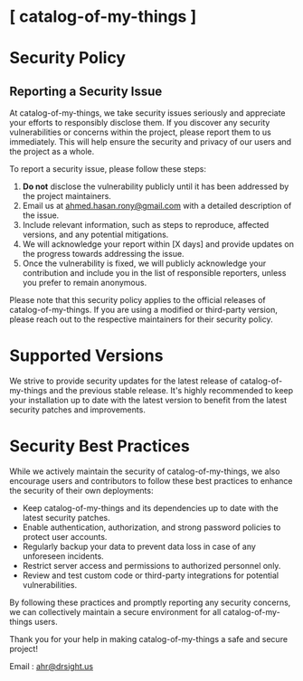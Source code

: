 # [ catalog-of-my-things ]

# Security Policy

## Reporting a Security Issue

At catalog-of-my-things, we take security issues seriously and appreciate your efforts to responsibly disclose them. If you discover any security vulnerabilities or concerns within the project, please report them to us immediately. This will help ensure the security and privacy of our users and the project as a whole.

To report a security issue, please follow these steps:

1. **Do not** disclose the vulnerability publicly until it has been addressed by the project maintainers.
2. Email us at [ahmed.hasan.rony@gmail.com](mailto:ahmed.hasan.rony@gmail.com) with a detailed description of the issue.
3. Include relevant information, such as steps to reproduce, affected versions, and any potential mitigations.
4. We will acknowledge your report within [X days] and provide updates on the progress towards addressing the issue.
5. Once the vulnerability is fixed, we will publicly acknowledge your contribution and include you in the list of responsible reporters, unless you prefer to remain anonymous.

Please note that this security policy applies to the official releases of catalog-of-my-things. If you are using a modified or third-party version, please reach out to the respective maintainers for their security policy.

# Supported Versions

We strive to provide security updates for the latest release of catalog-of-my-things and the previous stable release. It's highly recommended to keep your installation up to date with the latest version to benefit from the latest security patches and improvements.

# Security Best Practices

While we actively maintain the security of catalog-of-my-things, we also encourage users and contributors to follow these best practices to enhance the security of their own deployments:

- Keep catalog-of-my-things and its dependencies up to date with the latest security patches.
- Enable authentication, authorization, and strong password policies to protect user accounts.
- Regularly backup your data to prevent data loss in case of any unforeseen incidents.
- Restrict server access and permissions to authorized personnel only.
- Review and test custom code or third-party integrations for potential vulnerabilities.

By following these practices and promptly reporting any security concerns, we can collectively maintain a secure environment for all catalog-of-my-things users.

Thank you for your help in making catalog-of-my-things a safe and secure project!

Email : [ahr@drsight.us](mailto:ahr@drsight.us)


